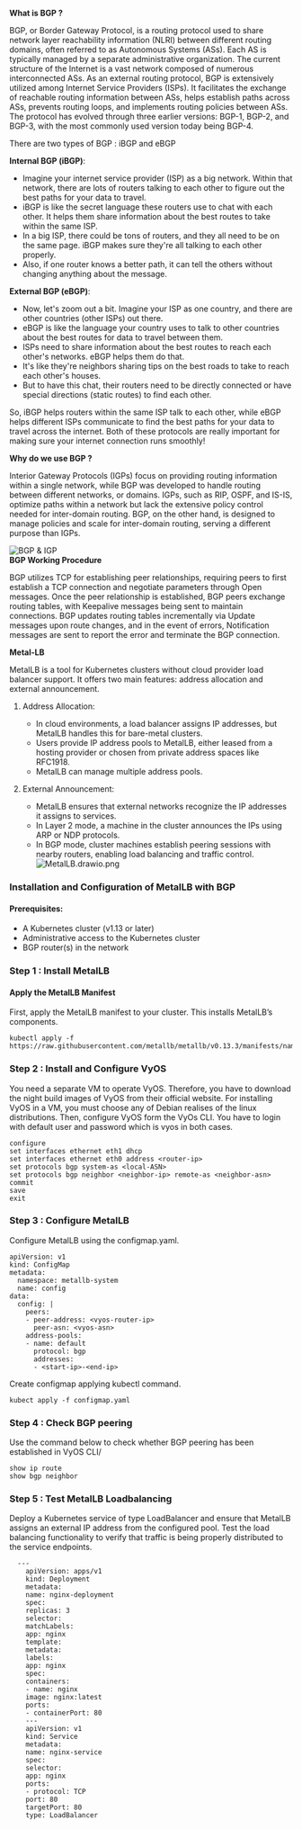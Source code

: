 ﻿**What is BGP ?** 

BGP, or Border Gateway Protocol, is a routing protocol used to share network layer reachability information (NLRI) between different routing domains, often referred to as Autonomous Systems (ASs). Each AS is typically managed by a separate administrative organization. The current structure of the Internet is a vast network composed of numerous interconnected ASs. As an external routing protocol, BGP is extensively utilized among Internet Service Providers (ISPs). It facilitates the exchange of reachable routing information between ASs, helps establish paths across ASs, prevents routing loops, and implements routing policies between ASs. The protocol has evolved through three earlier versions: BGP-1, BGP-2, and BGP-3, with the most commonly used version today being BGP-4.

There are two types of BGP : iBGP and eBGP 

**Internal BGP (iBGP)**:
- Imagine your internet service provider (ISP) as a big network. Within that network, there are lots of routers talking to each other to figure out the best paths for your data to travel.
- iBGP is like the secret language these routers use to chat with each other. It helps them share information about the best routes to take within the same ISP.
- In a big ISP, there could be tons of routers, and they all need to be on the same page. iBGP makes sure they're all talking to each other properly.
- Also, if one router knows a better path, it can tell the others without changing anything about the message.

**External BGP (eBGP)**:
- Now, let's zoom out a bit. Imagine your ISP as one country, and there are other countries (other ISPs) out there.
- eBGP is like the language your country uses to talk to other countries about the best routes for data to travel between them.
- ISPs need to share information about the best routes to reach each other's networks. eBGP helps them do that.
- It's like they're neighbors sharing tips on the best roads to take to reach each other's houses.
- But to have this chat, their routers need to be directly connected or have special directions (static routes) to find each other.

So, iBGP helps routers within the same ISP talk to each other, while eBGP helps different ISPs communicate to find the best paths for your data to travel across the internet. Both of these protocols are really important for making sure your internet connection runs smoothly!

**Why do we use BGP ?**

Interior Gateway Protocols (IGPs) focus on providing routing information within a single network, while BGP was developed to handle routing between different networks, or domains. IGPs, such as RIP, OSPF, and IS-IS, optimize paths within a network but lack the extensive policy control needed for inter-domain routing. BGP, on the other hand, is designed to manage policies and scale for inter-domain routing, serving a different purpose than IGPs.

![BGP & IGP](https://github.com/animshamura/Documentation-Images/blob/main/BGPI.drawio.png?raw=true)    
**BGP Working Procedure**

BGP utilizes TCP for establishing peer relationships, requiring peers to first establish a TCP connection and negotiate parameters through Open messages. Once the peer relationship is established, BGP peers exchange routing tables, with Keepalive messages being sent to maintain connections. BGP updates routing tables incrementally via Update messages upon route changes, and in the event of errors, Notification messages are sent to report the error and terminate the BGP connection.

 **Metal-LB**

MetalLB is a tool for Kubernetes clusters without cloud provider load balancer support. It offers two main features: address allocation and external announcement.

1.  Address Allocation:
    
    -   In cloud environments, a load balancer assigns IP addresses, but MetalLB handles this for bare-metal clusters.
    -   Users provide IP address pools to MetalLB, either leased from a hosting provider or chosen from private address spaces like RFC1918.
    -   MetalLB can manage multiple address pools.
2.  External Announcement:
    
    -   MetalLB ensures that external networks recognize the IP addresses it assigns to services.
    -   In Layer 2 mode, a machine in the cluster announces the IPs using ARP or NDP protocols.
    -   In BGP mode, cluster machines establish peering sessions with nearby routers, enabling load balancing and traffic control.     
        ![MetalLB.drawio.png](https://github.com/animshamura/Documentation-Images/blob/main/MetalLB.drawio.png?raw=true)      
                       
### Installation and Configuration of MetalLB with BGP

#### Prerequisites:

-   A Kubernetes cluster (v1.13 or later)
-   Administrative access to the Kubernetes cluster
-   BGP router(s) in the network

### Step 1 : Install MetalLB

#### Apply the MetalLB Manifest

First, apply the MetalLB manifest to your cluster. This installs MetalLB’s components.

    kubectl apply -f https://raw.githubusercontent.com/metallb/metallb/v0.13.3/manifests/namespace.yaml

### Step 2 : Install and Configure VyOS 
  You need a separate VM to operate VyOS. Therefore, you have to download the night build images of VyOS from their official website. For installing VyOS in a VM, you must choose any of Debian realises of the linux distributions. Then, configure VyOS form the VyOs CLI. You have to login with default user and password which is vyos in both cases. 

    configure
    set interfaces ethernet eth1 dhcp 
    set interfaces ethernet eth0 address <router-ip> 
    set protocols bgp system-as <local-ASN> 
    set protocols bgp neighbor <neighbor-ip> remote-as <neighbor-asn>
    commit
    save
    exit

### Step 3 : Configure MetalLB
Configure MetalLB using the configmap.yaml. 

    apiVersion: v1
    kind: ConfigMap
    metadata:
      namespace: metallb-system
      name: config
    data:
      config: |
        peers:
        - peer-address: <vyos-router-ip>
          peer-asn: <vyos-asn>
        address-pools:
        - name: default
          protocol: bgp
          addresses:
          - <start-ip>-<end-ip>

Create configmap applying kubectl command. 

    kubect apply -f configmap.yaml

### Step 4 : Check BGP peering 
Use the command below to check whether BGP peering has been established in VyOS CLI/

    show ip route
    show bgp neighbor

 ### Step 5 : Test MetalLB Loadbalancing 
Deploy a Kubernetes service of type LoadBalancer and ensure that MetalLB assigns an external IP address from the configured pool. Test the load balancing functionality to verify that traffic is being properly distributed to the service endpoints.
  
      ---  
        apiVersion: apps/v1  
        kind: Deployment  
        metadata:  
        name: nginx-deployment  
        spec:  
        replicas: 3  
        selector:  
        matchLabels:  
        app: nginx  
        template:  
        metadata:  
        labels:  
        app: nginx  
        spec:  
        containers:  
        - name: nginx  
        image: nginx:latest  
        ports:  
        - containerPort: 80  
        ---  
        apiVersion: v1  
        kind: Service  
        metadata:  
        name: nginx-service  
        spec:  
        selector:  
        app: nginx  
        ports:  
        - protocol: TCP  
        port: 80  
        targetPort: 80  
        type: LoadBalancer

